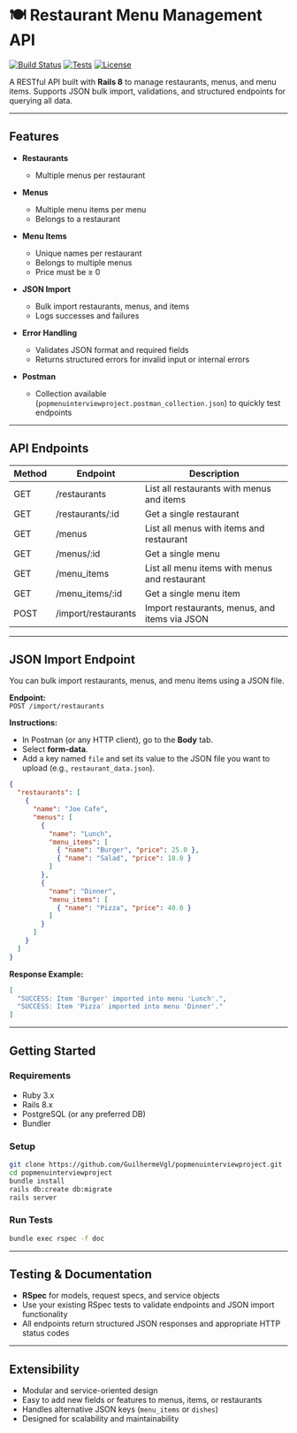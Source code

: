 # 🍽 Restaurant Menu Management API

[![Build Status](https://img.shields.io/badge/build-passing-brightgreen)](https://github.com/your-repo)
[![Tests](https://img.shields.io/badge/tests-rspec-blue)](https://github.com/your-repo)
[![License](https://img.shields.io/badge/license-MIT-lightgrey)](LICENSE)

A RESTful API built with **Rails 8** to manage restaurants, menus, and menu items. Supports JSON bulk import, validations, and structured endpoints for querying all data.

---

## **Features**

* **Restaurants**

  * Multiple menus per restaurant
* **Menus**

  * Multiple menu items per menu
  * Belongs to a restaurant
* **Menu Items**

  * Unique names per restaurant
  * Belongs to multiple menus
  * Price must be ≥ 0
* **JSON Import**

  * Bulk import restaurants, menus, and items
  * Logs successes and failures
* **Error Handling**

  * Validates JSON format and required fields
  * Returns structured errors for invalid input or internal errors
 
* **Postman**
  * Collection available (`popmenuinterviewproject.postman_collection.json`) to quickly test endpoints

---

## **API Endpoints**

| Method | Endpoint           | Description                                   |
| ------ | ------------------ | --------------------------------------------- |
| GET    | /restaurants       | List all restaurants with menus and items     |
| GET    | /restaurants/\:id  | Get a single restaurant                       |
| GET    | /menus             | List all menus with items and restaurant      |
| GET    | /menus/\:id        | Get a single menu                             |
| GET    | /menu\_items       | List all menu items with menus and restaurant |
| GET    | /menu\_items/\:id  | Get a single menu item                        |
| POST   | /import/restaurants| Import restaurants, menus, and items via JSON |

---

## **JSON Import Endpoint**

You can bulk import restaurants, menus, and menu items using a JSON file.

**Endpoint:**  
`POST /import/restaurants`

**Instructions:**

* In Postman (or any HTTP client), go to the **Body** tab.
* Select **form-data**.
* Add a key named `file` and set its value to the JSON file you want to upload (e.g., `restaurant_data.json`).

```json
{
  "restaurants": [
    {
      "name": "Joe Cafe",
      "menus": [
        {
          "name": "Lunch",
          "menu_items": [
            { "name": "Burger", "price": 25.0 },
            { "name": "Salad", "price": 18.0 }
          ]
        },
        {
          "name": "Dinner",
          "menu_items": [
            { "name": "Pizza", "price": 40.0 }
          ]
        }
      ]
    }
  ]
}
```

**Response Example:**

```json
[
  "SUCCESS: Item 'Burger' imported into menu 'Lunch'.",
  "SUCCESS: Item 'Pizza' imported into menu 'Dinner'."
]
```

---

## **Getting Started**

### **Requirements**

* Ruby 3.x
* Rails 8.x
* PostgreSQL (or any preferred DB)
* Bundler

### **Setup**

```bash
git clone https://github.com/GuilhermeVgl/popmenuinterviewproject.git
cd popmenuinterviewproject
bundle install
rails db:create db:migrate
rails server
```

### **Run Tests**

```bash
bundle exec rspec -f doc
```

---

## **Testing & Documentation**

* **RSpec** for models, request specs, and service objects
* Use your existing RSpec tests to validate endpoints and JSON import functionality
* All endpoints return structured JSON responses and appropriate HTTP status codes

---

## **Extensibility**

* Modular and service-oriented design
* Easy to add new fields or features to menus, items, or restaurants
* Handles alternative JSON keys (`menu_items` or `dishes`)
* Designed for scalability and maintainability
